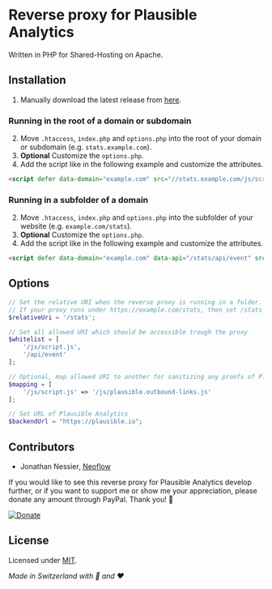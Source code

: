 # Reverse proxy for Plausible Analytics
Written in PHP for Shared-Hosting on Apache.

## Installation

1. Manually download the latest release from [here](https://github.com/Neoflow/ReverseProxy-PlausibleAnalytics/releases/).

### Running in the root of a domain or subdomain

2. Move `.htaccess`, `index.php` and `options.php` into the root of your domain or subdomain (e.g. `stats.example.com`).
3. **Optional** Customize the `options.php`.
4. Add the script like in the following example and customize the attributes.
```html
<script defer data-domain="example.com" src="//stats.example.com/js/script.js"></script>
```

### Running in a subfolder of a domain

2. Move `.htaccess`, `index.php` and `options.php` into the subfolder of your website (e.g. `example.com/stats`).
3. **Optional** Customize the `options.php`.
4. Add the script like in the following example and customize the attributes.
```html
<script defer data-domain="example.com" data-api="/stats/api/event" src="/stats/js/script.js"></script>
```

## Options

```php
// Set the relative URI when the reverse proxy is running in a folder.
// If your proxy runs under https://example.com/stats, then set /stats as relative URI and otherwise just leave it blank.
$relativeUri = '/stats';

// Set all allowed URI which should be accessible trough the proxy
$whitelist = [
    '/js/script.js',
    '/api/event'
];

// Optional, map allowed URI to another for sanitizing any proofs of Plausible Analytics in the URI
$mapping = [
    '/js/script.js' => '/js/plausible.outbound-links.js'
];

// Set URL of Plausible Analytics
$backendUrl = "https://plausible.io";
```

## Contributors
* Jonathan Nessier, [Neoflow](https://www.neoflow.ch)

If you would like to see this reverse proxy for Plausible Analytics develop further, or if you want to support me or show me your appreciation, please
donate any amount through PayPal. Thank you! :beers:

[![Donate](https://img.shields.io/badge/Donate-paypal-blue)](https://www.paypal.me/JonathanNessier)

## License
Licensed under [MIT](LICENSE).

*Made in Switzerland with :cheese: and :heart:*
